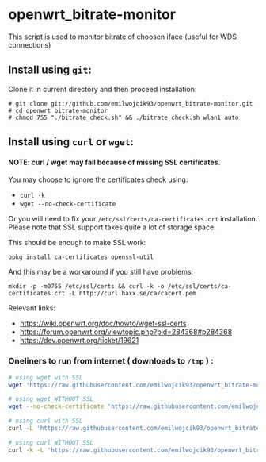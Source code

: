 # openwrt_bitrate-monitor
This script is used to monitor bitrate of choosen iface (useful for WDS connections)

## Install using `git`: 
Clone it in current directory and then proceed installation:
```
# git clone git://github.com/emilwojcik93/openwrt_bitrate-monitor.git
# cd openwrt_bitrate-monitor
# chmod 755 "./bitrate_check.sh" && ./bitrate_check.sh wlan1 auto
```

## Install using `curl` or `wget`: 

#### NOTE: curl / wget may fail because of missing SSL certificates.
You may choose to ignore the certificates check using:
 - `curl -k`
 - `wget --no-check-certificate` 

Or you will need to fix your `/etc/ssl/certs/ca-certificates.crt` installation. 
Please note that SSL support takes quite a lot of storage space. 

This should be enough to make SSL work: 
```
opkg install ca-certificates openssl-util
```
And this may be a workaround if you still have problems:
```
mkdir -p -m0755 /etc/ssl/certs && curl -k -o /etc/ssl/certs/ca-certificates.crt -L http://curl.haxx.se/ca/cacert.pem
```
Relevant links:
 - https://wiki.openwrt.org/doc/howto/wget-ssl-certs
 - https://forum.openwrt.org/viewtopic.php?pid=284368#p284368
 - https://dev.openwrt.org/ticket/19621

### Oneliners to run from internet ( downloads to `/tmp` ) :
```bash
# using wget with SSL
wget 'https://raw.githubusercontent.com/emilwojcik93/openwrt_bitrate-monitor/main/bitrate_check.sh' -O "/tmp/bitrate_check.sh" && chmod 755 "/tmp/bitrate_check.sh" && /tmp/bitrate_check.sh wlan1 auto

# using wget WITHOUT SSL
wget --no-check-certificate 'https://raw.githubusercontent.com/emilwojcik93/openwrt_bitrate-monitor/main/bitrate_check.sh' -O "/tmp/bitrate_check.sh" && chmod 755 "/tmp/bitrate_check.sh" && /tmp/bitrate_check.sh wlan1 auto

# using curl with SSL
curl -L 'https://raw.githubusercontent.com/emilwojcik93/openwrt_bitrate-monitor/main/bitrate_check.sh' -o "/tmp/bitrate_check.sh" && chmod 755 "/tmp/bitrate_check.sh" && /tmp/bitrate_check.sh wlan1 auto

# using curl WITHOUT SSL
curl -k -L 'https://raw.githubusercontent.com/emilwojcik93/openwrt_bitrate-monitor/main/bitrate_check.sh' -o "/tmp/bitrate_check.sh" && chmod 755 "/tmp/bitrate_check.sh" && /tmp/bitrate_check.sh wlan1 auto
```
